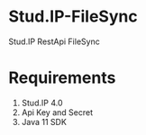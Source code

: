 Stud.IP-FileSync
================

Stud.IP RestApi FileSync

# Requirements

1. Stud.IP 4.0
2. Api Key and Secret
3. Java 11 SDK
